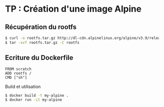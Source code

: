 # TP : Création d'une image Alpine


## Récupération du rootfs

```sh
$ curl -o rootfs.tar.gz http://dl-cdn.alpinelinux.org/alpine/v3.9/releases/x86_64/alpine-minirootfs-3.9.2-x86_64.tar.gz
$ tar -xvf rootfs.tar.gz -C rootfs
```

## Ecriture du Dockerfile

```docker
FROM scratch
ADD rootfs /
CMD ["sh"]
```

Build et utilisation

```sh
$ docker build -t my-alpine .
$ docker run -it my-alpine
```